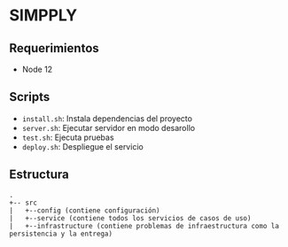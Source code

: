 # SIMPPLY

## Requerimientos
- Node 12


## Scripts
- `install.sh`: Instala dependencias del proyecto
- `server.sh`: Ejecutar servidor en modo desarollo
- `test.sh`: Ejecuta pruebas
- `deploy.sh`: Despliegue el servicio


## Estructura
```
.
+-- src
|   +--config (contiene configuración)
|   +--service (contiene todos los servicios de casos de uso)
|   +--infrastructure (contiene problemas de infraestructura como la persistencia y la entrega)
```
